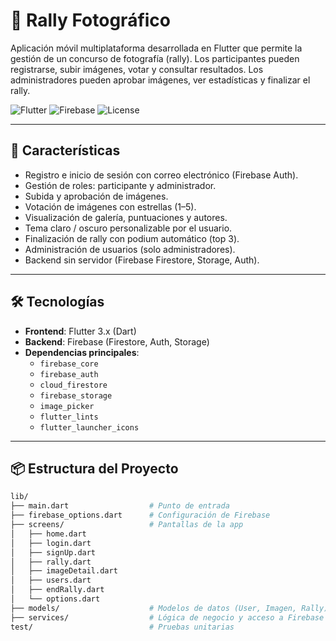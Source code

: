 # 📸 Rally Fotográfico

Aplicación móvil multiplataforma desarrollada en Flutter que permite la gestión de un concurso de fotografía (rally). Los participantes pueden registrarse, subir imágenes, votar y consultar resultados. Los administradores pueden aprobar imágenes, ver estadísticas y finalizar el rally.

![Flutter](https://img.shields.io/badge/flutter-3.19.0-blue?logo=flutter)
![Firebase](https://img.shields.io/badge/firebase-integrated-orange?logo=firebase)
![License](https://img.shields.io/badge/license-MIT-green)

---

## 📲 Características

- Registro e inicio de sesión con correo electrónico (Firebase Auth).
- Gestión de roles: participante y administrador.
- Subida y aprobación de imágenes.
- Votación de imágenes con estrellas (1–5).
- Visualización de galería, puntuaciones y autores.
- Tema claro / oscuro personalizable por el usuario.
- Finalización de rally con podium automático (top 3).
- Administración de usuarios (solo administradores).
- Backend sin servidor (Firebase Firestore, Storage, Auth).

---

## 🛠️ Tecnologías

- **Frontend**: Flutter 3.x (Dart)
- **Backend**: Firebase (Firestore, Auth, Storage)
- **Dependencias principales**:
  - `firebase_core`
  - `firebase_auth`
  - `cloud_firestore`
  - `firebase_storage`
  - `image_picker`
  - `flutter_lints`
  - `flutter_launcher_icons`

---

## 📦 Estructura del Proyecto

```bash
lib/
├── main.dart                  # Punto de entrada
├── firebase_options.dart      # Configuración de Firebase
├── screens/                   # Pantallas de la app
│   ├── home.dart
│   ├── login.dart
│   ├── signUp.dart
│   ├── rally.dart
│   ├── imageDetail.dart
│   ├── users.dart
│   ├── endRally.dart
│   └── options.dart
├── models/                    # Modelos de datos (User, Imagen, Rally)
├── services/                  # Lógica de negocio y acceso a Firebase
test/                          # Pruebas unitarias
